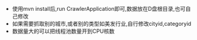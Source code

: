 * 使用mvn install后,run CrawlerApplication即可,数据放在D盘根目录,也可自己修改
* 如果需要抓取别的城市,或者别的类型如美发行业,自行修改cityid,categoryid
* 数据量大的可以把线程池数量开到CPU核数
